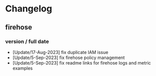# Changelog

## firehose

### version / full date
* [Update/17-Aug-2023] fix duplicate IAM issue
* [Update/5-Sep-2023] fix firehose policy management
* [Update/5-Sep-2023] fix readme links for firehose logs and metric examples